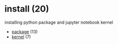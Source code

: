 # install (20)
installing python package and jupyter notebook kernel

+ [package](package/README.md) (13)
+ [kernel](kernel/README.md) (7)
